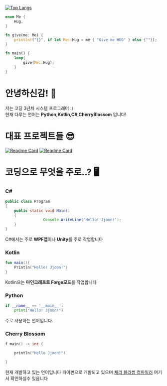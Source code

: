 

[![Top Langs](https://github-readme-stats.vercel.app/api/top-langs/?username=jjoon0513&layout=compact&hide=html,css)](https://github.com/anuraghazra/github-readme-stats)

```rust
enum Me {
    Hug,
}

fn give(me: Me) {
    println!("{}", if let Me::Hug = me { "Give me HUG" } else {""});
}

fn main() {
    loop{
        give(Me::Hug);
    }
}
```
# 안녕하신감! 👋
저는 코딩 3년차 시스템 프로그래머 :)  
현재 다루는 언어는 **Python,Kotlin,C#,CherryBlossom** 입니다!

# 대표 프로젝트들 😎
[![Readme Card](https://github-readme-stats.vercel.app/api/pin/?username=CherryBlossomFoundation&repo=CherryBlossom)](https://github.com/CherryBlossomFoundation/CherryBlossom)
[![Readme Card](https://github-readme-stats.vercel.app/api/pin/?username=IsddCompany&repo=ISDDAPPkot)](https://github.com/IsddCompany/ISDDAPPkot)

# 코딩으로 무엇을 주로..? 🖥️
### C#
```java
public class Program
{
	public static void Main()
	{
                 Console.WriteLine("Hello! Jjoon!");
	}
}
 ```
C#에서는 주로 **WPF앱**이나 **Unity**를 주로 작업합니다
### Kotlin
```kotlin
fun main(){
    Println("Hello! Jjoon!")
}

 ```
Kotlin으는 **마인크래프트 Forge모드**를 작업합니다
### Python

```python
if __name__ == '__main__':
	print("Hello! Jjoon!")
```
주로 사용하는 언어입니다.

### Cherry Blossom
```cpp
f main() -> int {

	println("Hello Jjoon!")

}
```
현재 개발하고 있는 언어입니다
파이썬으로 개발되고 있으며
[체리 블라썸 컴파일러](https://github.com/CherryBlossomFoundation/CherryBlossom) 여기서 확인하실수 있읍니다
